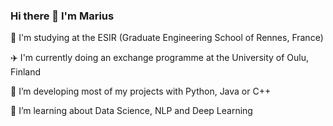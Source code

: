 ### Hi there 👋 I'm Marius

📖 I'm studying at the ESIR (Graduate Engineering School of Rennes, France)

✈️ I'm currently doing an exchange programme at the University of Oulu, Finland

🔭 I’m developing most of my projects with Python, Java or C++ 

🌱 I’m learning about Data Science, NLP and Deep Learning

